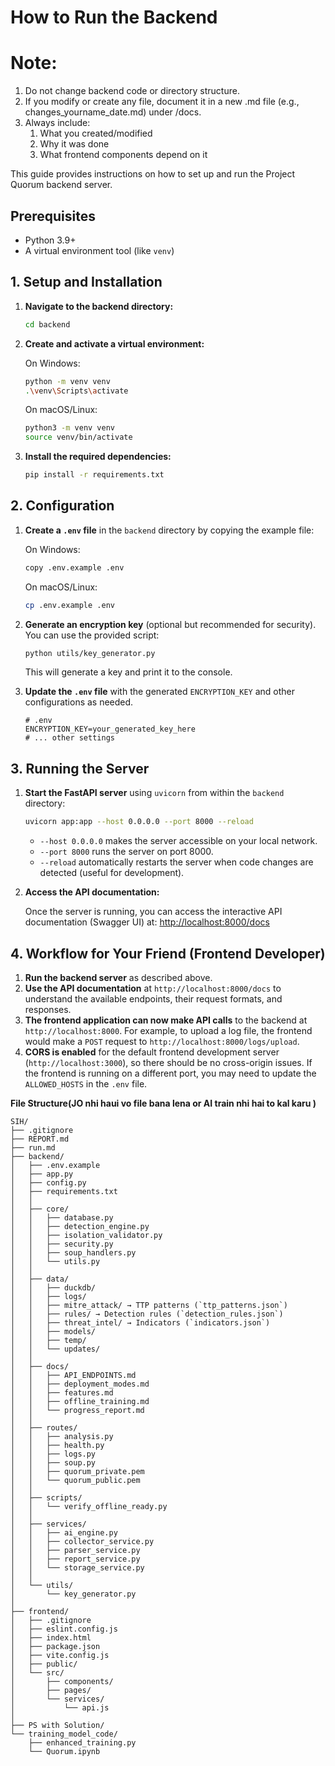 # How to Run the Backend 
# Note:
1. Do not change backend code or directory structure.
2. If you modify or create any file, document it in a new .md file (e.g., changes_yourname_date.md) under /docs.
3. Always include:
   1. What you created/modified
   2. Why it was done
   3. What frontend components depend on it


This guide provides instructions on how to set up and run the Project Quorum backend server.

## Prerequisites

-   Python 3.9+
-   A virtual environment tool (like `venv`)

## 1. Setup and Installation

1.  **Navigate to the backend directory:**

    ```bash
    cd backend
    ```

2.  **Create and activate a virtual environment:**

    On Windows:
    ```bash
    python -m venv venv
    .\venv\Scripts\activate
    ```

    On macOS/Linux:
    ```bash
    python3 -m venv venv
    source venv/bin/activate
    ```

3.  **Install the required dependencies:**

    ```bash
    pip install -r requirements.txt
    ```

## 2. Configuration

1.  **Create a `.env` file** in the `backend` directory by copying the example file:

    On Windows:
    ```bash
    copy .env.example .env
    ```
    On macOS/Linux:
    ```bash
    cp .env.example .env
    ```

2.  **Generate an encryption key** (optional but recommended for security). You can use the provided script:

    ```bash
    python utils/key_generator.py
    ```
    This will generate a key and print it to the console.

3.  **Update the `.env` file** with the generated `ENCRYPTION_KEY` and other configurations as needed.

    ```
    # .env
    ENCRYPTION_KEY=your_generated_key_here
    # ... other settings
    ```

## 3. Running the Server

1.  **Start the FastAPI server** using `uvicorn` from within the `backend` directory:

    ```bash
    uvicorn app:app --host 0.0.0.0 --port 8000 --reload
    ```
    -   `--host 0.0.0.0` makes the server accessible on your local network.
    -   `--port 8000` runs the server on port 8000.
    -   `--reload` automatically restarts the server when code changes are detected (useful for development).

2.  **Access the API documentation:**

    Once the server is running, you can access the interactive API documentation (Swagger UI) at:
    [http://localhost:8000/docs](http://localhost:8000/docs)

## 4. Workflow for Your Friend (Frontend Developer)

1.  **Run the backend server** as described above.
2.  **Use the API documentation** at `http://localhost:8000/docs` to understand the available endpoints, their request formats, and responses.
3.  **The frontend application can now make API calls** to the backend at `http://localhost:8000`. For example, to upload a log file, the frontend would make a `POST` request to `http://localhost:8000/logs/upload`.
4.  **CORS is enabled** for the default frontend development server (`http://localhost:3000`), so there should be no cross-origin issues. If the frontend is running on a different port, you may need to update the `ALLOWED_HOSTS` in the `.env` file.

**File Structure(JO nhi haui vo file bana lena or AI train nhi hai to kal karu )** 
```
SIH/
├── .gitignore
├── REPORT.md
├── run.md
├── backend/
│   ├── .env.example
│   ├── app.py
│   ├── config.py
│   ├── requirements.txt
│   │
│   ├── core/
│   │   ├── database.py
│   │   ├── detection_engine.py
│   │   ├── isolation_validator.py
│   │   ├── security.py
│   │   ├── soup_handlers.py
│   │   └── utils.py
│   │
│   ├── data/
│   │   ├── duckdb/
│   │   ├── logs/
│   │   ├── mitre_attack/ → TTP patterns (`ttp_patterns.json`)
│   │   ├── rules/ → Detection rules (`detection_rules.json`)
│   │   ├── threat_intel/ → Indicators (`indicators.json`)
│   │   ├── models/
│   │   ├── temp/
│   │   └── updates/
│   │
│   ├── docs/
│   │   ├── API_ENDPOINTS.md
│   │   ├── deployment_modes.md
│   │   ├── features.md
│   │   ├── offline_training.md
│   │   └── progress_report.md
│   │
│   ├── routes/
│   │   ├── analysis.py
│   │   ├── health.py
│   │   ├── logs.py
│   │   ├── soup.py
│   │   ├── quorum_private.pem
│   │   └── quorum_public.pem
│   │
│   ├── scripts/
│   │   └── verify_offline_ready.py
│   │
│   ├── services/
│   │   ├── ai_engine.py
│   │   ├── collector_service.py
│   │   ├── parser_service.py
│   │   ├── report_service.py
│   │   └── storage_service.py
│   │
│   └── utils/
│       └── key_generator.py
│
├── frontend/
│   ├── .gitignore
│   ├── eslint.config.js
│   ├── index.html
│   ├── package.json
│   ├── vite.config.js
│   ├── public/
│   └── src/
│       ├── components/
│       ├── pages/
│       └── services/
│           └── api.js
│
├── PS with Solution/
└── training_model_code/
    ├── enhanced_training.py
    └── Quorum.ipynb
```
